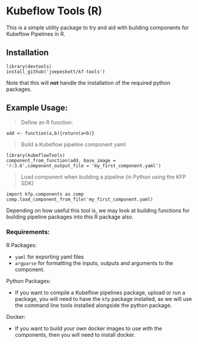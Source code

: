 # Kubeflow Tools (R)

This is a simple utility package to try and aid with building components for Kubeflow Pipelines in R. 

## Installation

```
library(devtools)
install_github('joepeskett/kf-tools')
```

Note that this will **not** handle the installation of the required python packages. 

## Example Usage:

> Define an R function:

```
add <- function(a,b){return(a+b)}
```
> Build a Kubeflow pipeline component yaml

```
library(kubeflowTools)
component_from_function(add, base_image = 'r:3.6',component_output_file = 'my_first_component.yaml')
```

> Load component when building a pipeline (in Python using the KFP SDK)

```
import kfp.components as comp
comp.load_component_from_file('my_first_component.yaml)
```
Depending on how useful this tool is, we may look at building functions for building pipeline packages into this R package also. 


### Requirements:

R Packages:

* `yaml` for exporting yaml files
* `argparse` for formatting the inputs, outputs and arguments to the component. 

Python Packages:

* If you want to compile a Kubeflow pipelines package, upload or run a package, you will need to have the `kfp` package installed, as we will use the command line tools installed alongside the python package. 

Docker:

* If you want to build your own docker images to use with the components, then you will need to install docker.
